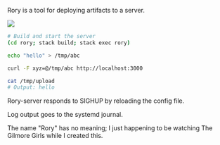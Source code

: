 Rory is a tool for deploying artifacts to a server.

![](https://travis-ci.org/chris-martin/rory.svg)

```bash
# Build and start the server
(cd rory; stack build; stack exec rory)

echo "hello" > /tmp/abc

curl -F xyz=@/tmp/abc http://localhost:3000

cat /tmp/upload
# Output: hello
```

Rory-server responds to SIGHUP by reloading the config file.

Log output goes to the systemd journal.

The name "Rory" has no meaning; I just happening to be watching
The Gilmore Girls while I created this.
